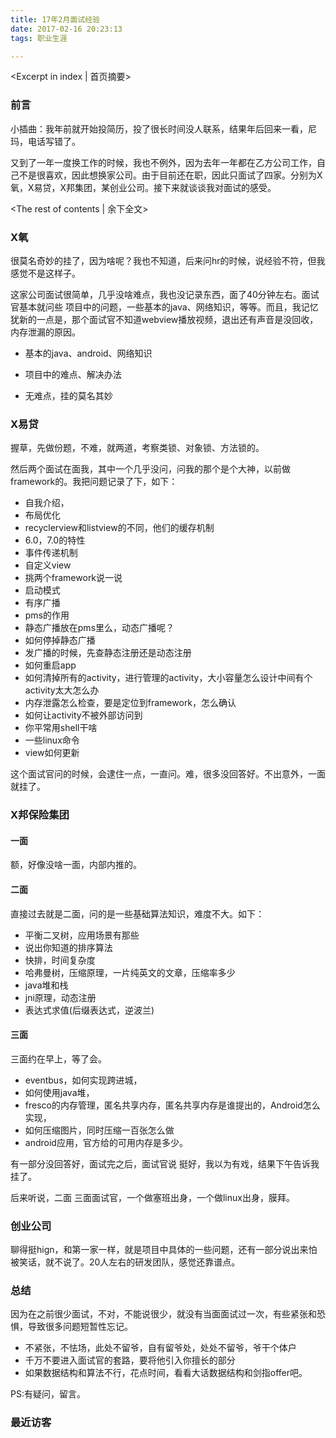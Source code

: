 ```yaml
---
title: 17年2月面试经验
date: 2017-02-16 20:23:13
tags: 职业生涯

---
```

<Excerpt in index | 首页摘要>
### 前言

小插曲：我年前就开始投简历，投了很长时间没人联系，结果年后回来一看，尼玛，电话写错了。

又到了一年一度换工作的时候，我也不例外，因为去年一年都在乙方公司工作，自己不是很喜欢，因此想换家公司。由于目前还在职，因此只面试了四家。分别为X氧，X易贷，X邦集团，某创业公司。接下来就谈谈我对面试的感受。

<!-- more -->
<The rest of contents | 余下全文>


### X氧

很莫名奇妙的挂了，因为啥呢？我也不知道，后来问hr的时候，说经验不符，但我感觉不是这样子。

这家公司面试很简单，几乎没啥难点，我也没记录东西，面了40分钟左右。面试官基本就问些 项目中的问题，一些基本的java、网络知识，等等。而且，我记忆犹新的一点是，那个面试官不知道webview播放视频，退出还有声音是没回收，内存泄漏的原因。

* 基本的java、android、网络知识
* 项目中的难点、解决办法

* 无难点，挂的莫名其妙

### X易贷

握草，先做份题，不难，就两道，考察类锁、对象锁、方法锁的。

然后两个面试在面我，其中一个几乎没问，问我的那个是个大神，以前做framework的。我把问题记录了下，如下：

* 自我介绍，
* 布局优化
* recyclerview和listview的不同，他们的缓存机制
* 6.0，7.0的特性
* 事件传递机制
* 自定义view
* 挑两个framework说一说
* 启动模式
* 有序广播
* pms的作用
* 静态广播放在pms里么，动态广播呢？
* 如何停掉静态广播
* 发广播的时候，先查静态注册还是动态注册
* 如何重启app
* 如何清掉所有的activity，进行管理的activity，大小容量怎么设计中间有个activity太大怎么办
* 内存泄露怎么检查，要是定位到framework，怎么确认
* 如何让activity不被外部访问到
* 你平常用shell干啥
* 一些linux命令
* view如何更新

这个面试官问的时候，会逮住一点，一直问。难，很多没回答好。不出意外，一面就挂了。

### X邦保险集团

#### 一面

额，好像没啥一面，内部内推的。

#### 二面

直接过去就是二面，问的是一些基础算法知识，难度不大。如下：

* 平衡二叉树，应用场景有那些
* 说出你知道的排序算法
* 快排，时间复杂度
* 哈弗曼树，压缩原理，一片纯英文的文章，压缩率多少
* java堆和栈
* jni原理，动态注册
* 表达式求值(后缀表达式，逆波兰)

#### 三面

三面约在早上，等了会。

* eventbus，如何实现跨进城，
* 如何使用java堆，
* fresco的内存管理，匿名共享内存，匿名共享内存是谁提出的，Android怎么实现，
* 如何压缩图片，同时压缩一百张怎么做
* android应用，官方给的可用内存是多少。

有一部分没回答好，面试完之后，面试官说 挺好，我以为有戏，结果下午告诉我挂了。

后来听说，二面 三面面试官，一个做塞班出身，一个做linux出身，膜拜。

### 创业公司

聊得挺hign，和第一家一样，就是项目中具体的一些问题，还有一部分说出来怕被笑话，就不说了。20人左右的研发团队，感觉还靠谱点。

### 总结

因为在之前很少面试，不对，不能说很少，就没有当面面试过一次，有些紧张和恐惧，导致很多问题短暂性忘记。

* 不紧张，不怯场，此处不留爷，自有留爷处，处处不留爷，爷干个体户
* 千万不要进入面试官的套路，要将他引入你擅长的部分
* 如果数据结构和算法不行，花点时间，看看大话数据结构和剑指offer吧。

PS:有疑问，留言。


### 最近访客
<ul class="ds-recent-visitors" data-num-items="46" data-avatar-size="40"></ul>